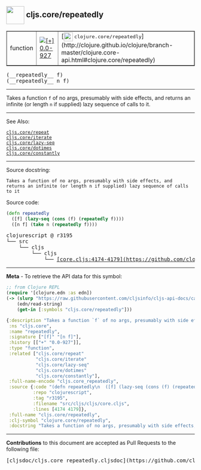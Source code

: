 ## <img width="48px" valign="middle" src="http://i.imgur.com/Hi20huC.png"> cljs.core/repeatedly

 <table border="1">
<tr>

<td>function</td>
<td><a href="https://github.com/cljsinfo/cljs-api-docs/tree/0.0-927"><img valign="middle" alt="[+] 0.0-927" src="https://img.shields.io/badge/+-0.0--927-lightgrey.svg"></a> </td>
<td>
[<img height="24px" valign="middle" src="http://i.imgur.com/1GjPKvB.png"> <samp>clojure.core/repeatedly</samp>](http://clojure.github.io/clojure/branch-master/clojure.core-api.html#clojure.core/repeatedly)
</td>
</tr>
</table>

 <samp>
(__repeatedly__ f)<br>
</samp>
 <samp>
(__repeatedly__ n f)<br>
</samp>

---

Takes a function `f` of no args, presumably with side effects, and returns an
infinite (or length `n` if supplied) lazy sequence of calls to it.

---


See Also:

[`cljs.core/repeat`](cljs.core_repeat.md)<br>
[`cljs.core/iterate`](cljs.core_iterate.md)<br>
[`cljs.core/lazy-seq`](cljs.core_lazy-seq.md)<br>
[`cljs.core/dotimes`](cljs.core_dotimes.md)<br>
[`cljs.core/constantly`](cljs.core_constantly.md)<br>

---

Source docstring:

```
Takes a function of no args, presumably with side effects, and
returns an infinite (or length n if supplied) lazy sequence of calls
to it
```

Source code:

```clj
(defn repeatedly
  ([f] (lazy-seq (cons (f) (repeatedly f))))
  ([n f] (take n (repeatedly f))))
```

 <pre>
clojurescript @ r3195
└── src
    └── cljs
        └── cljs
            └── <ins>[core.cljs:4174-4179](https://github.com/clojure/clojurescript/blob/r3195/src/cljs/cljs/core.cljs#L4174-L4179)</ins>
</pre>


---

__Meta__ - To retrieve the API data for this symbol:

```clj
;; from Clojure REPL
(require '[clojure.edn :as edn])
(-> (slurp "https://raw.githubusercontent.com/cljsinfo/cljs-api-docs/catalog/cljs-api.edn")
    (edn/read-string)
    (get-in [:symbols "cljs.core/repeatedly"]))
```

```clj
{:description "Takes a function `f` of no args, presumably with side effects, and returns an\ninfinite (or length `n` if supplied) lazy sequence of calls to it.",
 :ns "cljs.core",
 :name "repeatedly",
 :signature ["[f]" "[n f]"],
 :history [["+" "0.0-927"]],
 :type "function",
 :related ["cljs.core/repeat"
           "cljs.core/iterate"
           "cljs.core/lazy-seq"
           "cljs.core/dotimes"
           "cljs.core/constantly"],
 :full-name-encode "cljs.core_repeatedly",
 :source {:code "(defn repeatedly\n  ([f] (lazy-seq (cons (f) (repeatedly f))))\n  ([n f] (take n (repeatedly f))))",
          :repo "clojurescript",
          :tag "r3195",
          :filename "src/cljs/cljs/core.cljs",
          :lines [4174 4179]},
 :full-name "cljs.core/repeatedly",
 :clj-symbol "clojure.core/repeatedly",
 :docstring "Takes a function of no args, presumably with side effects, and\nreturns an infinite (or length n if supplied) lazy sequence of calls\nto it"}

```

---

__Contributions__ to this document are accepted as Pull Requests to the following file:

 <pre>
[cljsdoc/cljs.core_repeatedly.cljsdoc](https://github.com/cljsinfo/cljs-api-docs/blob/master/cljsdoc/cljs.core_repeatedly.cljsdoc)
</pre>

